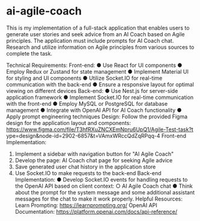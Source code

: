 # ai-agile-coach
This is my implementation of a full-stack application that enables users to generate user stories and seek advice from an AI Coach based on Agile principles. The application must include prompts for AI Coach chat. Research and utilize information on Agile principles from various sources to complete the task.

Technical Requirements:
Front-end:
● Use React for UI components
● Employ Redux or Zustand for state management
● Implement Material UI for styling and UI components
● Utilize Socket.IO for real-time communication with the back-end
● Ensure a responsive layout for optimal viewing on different devices
Back-end:
● Use Nest.js for server-side application framework
● Implement Socket.IO for real-time communication with the front-end
● Employ MySQL or PostgreSQL for database management
● Integrate with OpenAI API for AI Coach functionality
● Apply prompt engineering techniques
Design:
Follow the provided Figma design for the application layout and
components:
https://www.figma.com/file/T3hfRXuZNCXEmNpru6UpQ1/Agile-Test-task?t
ype=design&node-id=2902-6857&t=VAmxWRccQdZqRPqq-4
Front-end Implementation:
1. Implement a sidebar with navigation button for "AI Agile Coach"
2. Develop the page: AI Coach chat page for seeking Agile advice
3. Save generated user chat history in the application store
4. Use Socket.IO to make requests to the back-end
Back-end Implementation:
● Develop Socket.IO events for handling requests to the OpenAI API
based on client context:
○ AI Agile Coach chat
● Think about the prompt for the system message and some additional
assistant messages for the chat to make it work properly.
Helpful Resources:
Learn Prompting: https://learnprompting.org/
OpenAI API Documentation:
https://platform.openai.com/docs/api-reference/
